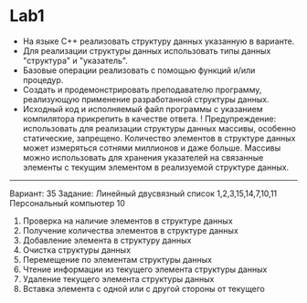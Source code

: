# Lab1

+ На языке С++ реализовать структуру данных указанную в варианте.
+ Для реализации структуры данных использовать типы данных "структура" и "указатель".
+ Базовые операции реализовать с помощью функций и/или процедур.
+ Создать и продемонстрировать преподавателю программу, реализующую применение разработанной структуры данных.
+ Исходный код и исполняемый файл программы с указанием компилятора прикрепить в качестве ответа.
! Предупреждение: использовать для реализации структуры данных массивы, особенно статические, запрещено. Количество элементов в структуре данных может измеряться сотнями миллионов и даже больше. Массивы можно использовать для хранения указателей на связанные элементы с текущим элементом в реализуемой структуре данных.
_______________________________________________________________________________________________________________________________________________________________________
Вариант: 35
Задание: Линейный двусвязный список	1,2,3,15,14,7,10,11	Персональный компьютер	10

1.	Проверка на наличие элементов в структуре данных
2.	Получение количества элементов  в структуре данных
3.	Добавление элемента  в структуру данных
7.	Очистка структуры данных
10.	Перемещение по элементам структуры данных
11.	Чтение информации из текущего элемента структуры данных
14.	Удаление текущего элемента структуры данных
15.	Вставка элемента с одной или с другой стороны от текущего
